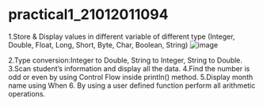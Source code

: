 # practical1_21012011094
1.Store & Display values in different variable of different type (Integer, Double, Float, Long, Short, Byte, Char, Boolean, String)
![image](https://github.com/Nisarg512/MAD_Practical_1_21012011094/assets/139303998/de1aa342-a539-4bcb-a893-e63d2ce3ade7)


2.Type conversion:Integer to Double, String to Integer, String to Double.
3.Scan student’s information and display all the data.
4.Find the number is odd or even by using Control Flow inside println() method.
5.Display month name using When
6. By using a user defined function perform all arithmetic operations.
